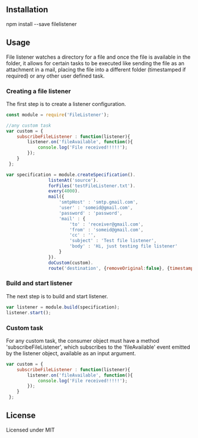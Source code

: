## Installation
npm install --save filelistener

## Usage
File listener watches a directory for a file and once the file is available in the folder, it allows for certain tasks to be executed like sending the file as an attachment in a mail, placing the file into a different folder (timestamped if required) or any other user defined task.

### Creating a file listener

The first step is to create a listener configuration.
```javascript
const module = require('FileListener');

//any custom task
var custom = {
 	subscribeFileListener : function(listener){
 		listener.on('fileAvailable', function(){
 			console.log('File received!!!!!');
 		});
 	}
 };

var specification = module.createSpecification().
				listenAt('source').
				forFiles('testFileListener.txt').
				every(4000).
				mail({
					'smtpHost' : 'smtp.gmail.com',
					'user' : 'someid@gmail.com',
					'password' : 'password',
					'mail' : {
						'to' : 'receiver@gmail.com',
						'from' : 'someid@gmail.com',
						'cc' : '',
						'subject' : 'Test file listener',
						'body' : 'Hi, just testing file listener'
					}
				}).
				doCustom(custom).
				route('destination', {removeOriginal:false}, {timestamp:false});
```
### Build and start listener

The next step is to build and start listener.

```javascript
var listener = module.build(specification);
listener.start();
```

### Custom task

For any custom task, the consumer object must have a method 'subscribeFileListener', which subscribes to the 'fileAvailable' event emitted by the listener object, available as an input argument.

```javascript
var custom = {
 	subscribeFileListener : function(listener){
 		listener.on('fileAvailable', function(){
 			console.log('File received!!!!!');
 		});
 	}
 };
```
## License
Licensed under MIT